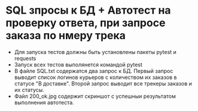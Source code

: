 # SQL зпросы к БД + Автотест на проверку ответа, при запросе заказа по нмеру трека
- Для запуска тестов должны быть установлены пакеты pytest и requests
- Запуск всех тестов выполянется командой pytest
- В файле SQL.txt содержатся два запрос к БД. Первый запрос выводит список логинов курьеров с количеством их заказов в статусе "В доставке". Второй запрос выводит все трекеры заказов и их статусы.
- Файл 200_ok.jpg содержит скриншот с успешныи результатом выполнения автотеста.